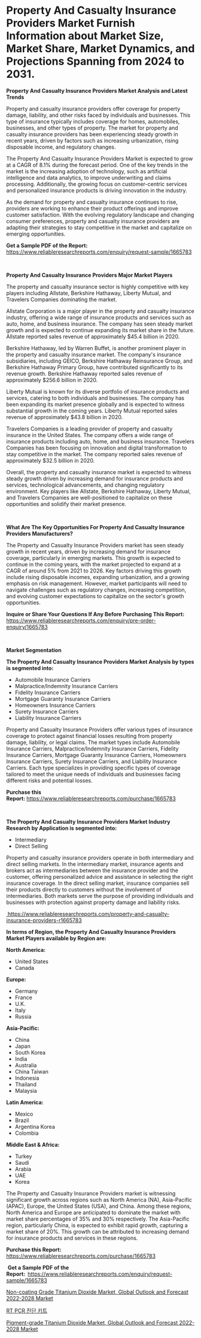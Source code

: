 <p><h1>Property And Casualty Insurance Providers Market Furnish Information about Market Size, Market Share, Market Dynamics, and Projections Spanning from 2024 to 2031.</h1></p><p><strong>Property And Casualty Insurance Providers Market Analysis and Latest Trends</strong></p>
<p><p>Property and casualty insurance providers offer coverage for property damage, liability, and other risks faced by individuals and businesses. This type of insurance typically includes coverage for homes, automobiles, businesses, and other types of property. The market for property and casualty insurance providers has been experiencing steady growth in recent years, driven by factors such as increasing urbanization, rising disposable income, and regulatory changes.</p><p>The Property And Casualty Insurance Providers Market is expected to grow at a CAGR of 8.1% during the forecast period. One of the key trends in the market is the increasing adoption of technology, such as artificial intelligence and data analytics, to improve underwriting and claims processing. Additionally, the growing focus on customer-centric services and personalized insurance products is driving innovation in the industry.</p><p>As the demand for property and casualty insurance continues to rise, providers are working to enhance their product offerings and improve customer satisfaction. With the evolving regulatory landscape and changing consumer preferences, property and casualty insurance providers are adapting their strategies to stay competitive in the market and capitalize on emerging opportunities.</p></p>
<p><strong>Get a Sample PDF of the Report:&nbsp;</strong> <a href="https://www.reliableresearchreports.com/enquiry/request-sample/1665783">https://www.reliableresearchreports.com/enquiry/request-sample/1665783</a></p>
<p>&nbsp;</p>
<p><strong>Property And Casualty Insurance Providers Major Market Players</strong></p>
<p><p>The property and casualty insurance sector is highly competitive with key players including Allstate, Berkshire Hathaway, Liberty Mutual, and Travelers Companies dominating the market. </p><p>Allstate Corporation is a major player in the property and casualty insurance industry, offering a wide range of insurance products and services such as auto, home, and business insurance. The company has seen steady market growth and is expected to continue expanding its market share in the future. Allstate reported sales revenue of approximately $45.4 billion in 2020.</p><p>Berkshire Hathaway, led by Warren Buffet, is another prominent player in the property and casualty insurance market. The company's insurance subsidiaries, including GEICO, Berkshire Hathaway Reinsurance Group, and Berkshire Hathaway Primary Group, have contributed significantly to its revenue growth. Berkshire Hathaway reported sales revenue of approximately $256.6 billion in 2020.</p><p>Liberty Mutual is known for its diverse portfolio of insurance products and services, catering to both individuals and businesses. The company has been expanding its market presence globally and is expected to witness substantial growth in the coming years. Liberty Mutual reported sales revenue of approximately $43.8 billion in 2020.</p><p>Travelers Companies is a leading provider of property and casualty insurance in the United States. The company offers a wide range of insurance products including auto, home, and business insurance. Travelers Companies has been focusing on innovation and digital transformation to stay competitive in the market. The company reported sales revenue of approximately $32.5 billion in 2020.</p><p>Overall, the property and casualty insurance market is expected to witness steady growth driven by increasing demand for insurance products and services, technological advancements, and changing regulatory environment. Key players like Allstate, Berkshire Hathaway, Liberty Mutual, and Travelers Companies are well-positioned to capitalize on these opportunities and solidify their market presence.</p></p>
<p>&nbsp;</p>
<p><strong>What Are The Key Opportunities For Property And Casualty Insurance Providers Manufacturers?</strong></p>
<p><p>The Property and Casualty Insurance Providers market has seen steady growth in recent years, driven by increasing demand for insurance coverage, particularly in emerging markets. This growth is expected to continue in the coming years, with the market projected to expand at a CAGR of around 5% from 2021 to 2026. Key factors driving this growth include rising disposable incomes, expanding urbanization, and a growing emphasis on risk management. However, market participants will need to navigate challenges such as regulatory changes, increasing competition, and evolving customer expectations to capitalize on the sector's growth opportunities.</p></p>
<p><strong>Inquire or Share Your Questions If Any Before Purchasing This Report:</strong> <a href="https://www.reliableresearchreports.com/enquiry/pre-order-enquiry/1665783">https://www.reliableresearchreports.com/enquiry/pre-order-enquiry/1665783</a></p>
<p>&nbsp;</p>
<p><strong>Market Segmentation</strong></p>
<p><strong>The Property And Casualty Insurance Providers Market Analysis by types is segmented into:</strong></p>
<p><ul><li>Automobile Insurance Carriers</li><li>Malpractice/Indemnity Insurance Carriers</li><li>Fidelity Insurance Carriers</li><li>Mortgage Guaranty Insurance Carriers</li><li>Homeowners Insurance Carriers</li><li>Surety Insurance Carriers</li><li>Liability Insurance Carriers</li></ul></p>
<p><p>Property and Casualty Insurance Providers offer various types of insurance coverage to protect against financial losses resulting from property damage, liability, or legal claims. The market types include Automobile Insurance Carriers, Malpractice/Indemnity Insurance Carriers, Fidelity Insurance Carriers, Mortgage Guaranty Insurance Carriers, Homeowners Insurance Carriers, Surety Insurance Carriers, and Liability Insurance Carriers. Each type specializes in providing specific types of coverage tailored to meet the unique needs of individuals and businesses facing different risks and potential losses.</p></p>
<p><strong>Purchase this Report:&nbsp;</strong><a href="https://www.reliableresearchreports.com/purchase/1665783">https://www.reliableresearchreports.com/purchase/1665783</a></p>
<p>&nbsp;</p>
<p><strong>The Property And Casualty Insurance Providers Market Industry Research by Application is segmented into:</strong></p>
<p><ul><li>Intermediary</li><li>Direct Selling</li></ul></p>
<p><p>Property and casualty insurance providers operate in both intermediary and direct selling markets. In the intermediary market, insurance agents and brokers act as intermediaries between the insurance provider and the customer, offering personalized advice and assistance in selecting the right insurance coverage. In the direct selling market, insurance companies sell their products directly to customers without the involvement of intermediaries. Both markets serve the purpose of providing individuals and businesses with protection against property damage and liability risks.</p></p>
<p><a href="https://www.reliableresearchreports.com/property-and-casualty-insurance-providers-r1665783">&nbsp;https://www.reliableresearchreports.com/property-and-casualty-insurance-providers-r1665783</a></p>
<p><strong>In terms of Region, the Property And Casualty Insurance Providers Market Players available by Region are:</strong></p>
<p>
    <p> <strong> North America: </strong>
        <ul>
            <li>United States</li>
            <li>Canada</li>
        </ul>
        </p> 
    <p> <strong> Europe: </strong>
        <ul>
            <li>Germany</li>
            <li>France</li>
            <li>U.K.</li>
            <li>Italy</li>
            <li>Russia</li>
        </ul>
        </p> 
    <p> <strong> Asia-Pacific: </strong>
        <ul>
            <li>China</li>
            <li>Japan</li>
            <li>South Korea</li>
            <li>India</li>
            <li>Australia</li>
            <li>China Taiwan</li>
            <li>Indonesia</li>
            <li>Thailand</li>
            <li>Malaysia</li>
        </ul>
        </p> 
    <p> <strong> Latin America: </strong>
        <ul>
            <li>Mexico</li>
            <li>Brazil</li>
            <li>Argentina Korea</li>
            <li>Colombia</li>
        </ul>
        </p> 
    <p> <strong> Middle East & Africa: </strong>
        <ul>
            <li>Turkey</li>
            <li>Saudi</li>
            <li>Arabia</li>
            <li>UAE</li>
            <li>Korea</li>
        </ul>
    </p>
    </p>
<p><p>The Property and Casualty Insurance Providers market is witnessing significant growth across regions such as North America (NA), Asia-Pacific (APAC), Europe, the United States (USA), and China. Among these regions, North America and Europe are anticipated to dominate the market with market share percentages of 35% and 30% respectively. The Asia-Pacific region, particularly China, is expected to exhibit rapid growth, capturing a market share of 20%. This growth can be attributed to increasing demand for insurance products and services in these regions.</p></p>
<p><strong>Purchase this Report: </strong><a href="https://www.reliableresearchreports.com/purchase/1665783">https://www.reliableresearchreports.com/purchase/1665783</a></p>
<p>&nbsp;<strong>Get a Sample PDF of the Report:&nbsp;&nbsp;</strong><a href="https://www.reliableresearchreports.com/enquiry/request-sample/1665783">https://www.reliableresearchreports.com/enquiry/request-sample/1665783</a></p>
<p><strong></strong></p>
<p><p><a href="https://www.linkedin.com/pulse/non-coating-grade-titanium-dioxide-market-global-outlook-forecast-f7tlc">Non-coating Grade Titanium Dioxide Market, Global Outlook and Forecast 2022-2028 Market</a></p><p><a href="https://github.com/vdhdwjyp90142/Market-Research-Report-List-2/blob/main/113063358755.md">RT PCR 진단 키트</a></p><p><a href="https://www.linkedin.com/pulse/pigment-grade-titanium-dioxide-market-global-outlook-forecast-ejsvc">Pigment-grade Titanium Dioxide Market, Global Outlook and Forecast 2022-2028 Market</a></p></p>
